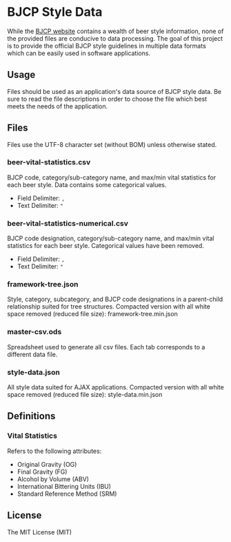 ﻿BJCP Style Data
===============
While the [BJCP website](http://www.bjcp.org/stylecenter.php) contains a wealth
of beer style information, none of the provided files are conducive to
data processing. The goal of this project is to provide the official BJCP style
guidelines in multiple data formats which can be easily used in software
applications.

Usage
-----
Files should be used as an application's data source of BJCP style data. Be
sure to read the file descriptions in order to choose the file which best meets
the needs of the application.

Files
-----
Files use the UTF-8 character set (without BOM) unless otherwise stated.

### beer-vital-statistics.csv
BJCP code, category/sub-category name, and max/min vital statistics for each
beer style. Data contains some categorical values.

* Field Delimiter: `,`
* Text Delimiter: `"`

### beer-vital-statistics-numerical.csv
BJCP code designation, category/sub-category name, and max/min vital statistics
for each beer style. Categorical values have been removed.

* Field Delimiter: `,`
* Text Delimiter: `"`

### framework-tree.json
Style, category, subcategory, and BJCP code designations in a parent-child
relationship suited for tree structures. Compacted version with all white space
removed (reduced file size): framework-tree.min.json

### master-csv.ods
Spreadsheet used to generate all csv files. Each tab corresponds to a different
data file.

### style-data.json
All style data suited for AJAX applications. Compacted version with all white
space removed (reduced file size): style-data.min.json

Definitions
-----------
### Vital Statistics
Refers to the following attributes:

* Original Gravity (OG)
* Final Gravity (FG)
* Alcohol by Volume (ABV)
* International Bittering Units (IBU)
* Standard Reference Method (SRM)

License
-------
The MIT License (MIT)